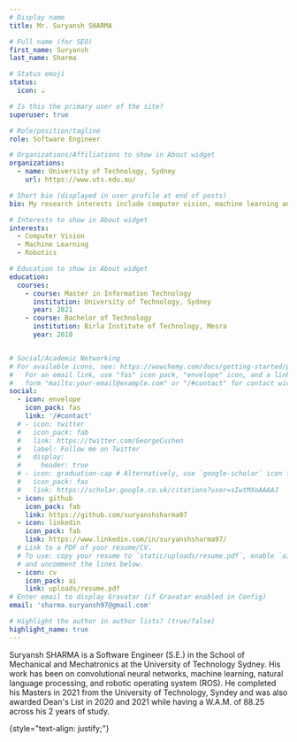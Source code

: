 ```yaml
---
# Display name
title: Mr. Suryansh SHARMA

# Full name (for SEO)
first_name: Suryansh
last_name: Sharma

# Status emoji
status:
  icon: ☕️

# Is this the primary user of the site?
superuser: true

# Role/position/tagline
role: Software Engineer

# Organizations/Affiliations to show in About widget
organizations:
  - name: University of Technology, Sydney
    url: https://www.uts.edu.au/

# Short bio (displayed in user profile at end of posts)
bio: My research interests include computer vision, machine learning and robotics.

# Interests to show in About widget
interests:
  - Computer Vision
  - Machine Learning
  - Robotics

# Education to show in About widget
education:
  courses:
    - course: Master in Information Technology
      institution: University of Technology, Sydney
      year: 2021
    - course: Bachelor of Technology
      institution: Birla Institute of Technology, Mesra
      year: 2018


# Social/Academic Networking
# For available icons, see: https://wowchemy.com/docs/getting-started/page-builder/#icons
#   For an email link, use "fas" icon pack, "envelope" icon, and a link in the
#   form "mailto:your-email@example.com" or "/#contact" for contact widget.
social:
  - icon: envelope
    icon_pack: fas
    link: '/#contact'
  # - icon: twitter
  #   icon_pack: fab
  #   link: https://twitter.com/GeorgeCushen
  #   label: Follow me on Twitter
  #   display:
  #     header: true
  # - icon: graduation-cap # Alternatively, use `google-scholar` icon from `ai` icon pack
  #   icon_pack: fas
  #   link: https://scholar.google.co.uk/citations?user=sIwtMXoAAAAJ
  - icon: github
    icon_pack: fab
    link: https://github.com/suryanshsharma97
  - icon: linkedin
    icon_pack: fab
    link: https://www.linkedin.com/in/suryanshsharma97/
  # Link to a PDF of your resume/CV.
  # To use: copy your resume to `static/uploads/resume.pdf`, enable `ai` icons in `params.yaml`,
  # and uncomment the lines below.
  - icon: cv 
    icon_pack: ai
    link: uploads/resume.pdf 
# Enter email to display Gravatar (if Gravatar enabled in Config)
email: 'sharma.suryansh97@gmail.com'

# Highlight the author in author lists? (true/false)
highlight_name: true
---
```

Suryansh SHARMA is a Software Engineer (S.E.) in the School of Mechanical and Mechatronics at the University of Technology Sydney. His work has been on convolutional neural networks, machine learning, natural language processing, and robotic operating system (ROS). He completed his Masters in 2021 from the University of Technology, Syndey and was also awarded Dean's List in 2020 and 2021 while having a W.A.M. of 88.25 across his 2 years of study.    

{style="text-align: justify;"}
